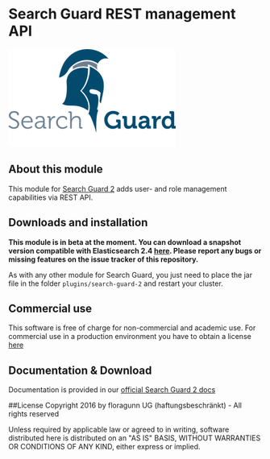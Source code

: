 # Search Guard REST management API

![Logo](https://raw.githubusercontent.com/floragunncom/sg-assets/master/logo/sg_dlic_small.png) 

## About this module
This module for [Search Guard 2](https://github.com/floragunncom/search-guard) adds user- and role management capabilities via REST API.

## Downloads and installation

**This module is in beta at the moment. You can download a snapshot version compatible with Elasticsearch 2.4 [here](https://oss.sonatype.org/content/repositories/snapshots/com/floragunn/dlic-search-guard-rest-api/2.4-1-SNAPSHOT/dlic-search-guard-rest-api-2.4-1-20161008.211208-1.jar). Please report any bugs or missing features on the issue tracker of this repository.**

As with any other module for Search Guard, you just need to place the jar file in the folder `plugins/search-guard-2` and restart your cluster.

## Commercial use
This software is free of charge for non-commercial and academic use. For commercial use in a production environment you have to obtain a license [here](https://floragunn.com/searchguard/searchguard-license-support/) 

## Documentation & Download
Documentation is provided in our [official Search Guard 2 docs](https://github.com/floragunncom/search-guard-docs/blob/master/managementapi.md)

##License
Copyright 2016 by floragunn UG (haftungsbeschränkt) - All rights reserved 

Unless required by applicable law or agreed to in writing, software
distributed here is distributed on an "AS IS" BASIS,
WITHOUT WARRANTIES OR CONDITIONS OF ANY KIND, either express or implied.